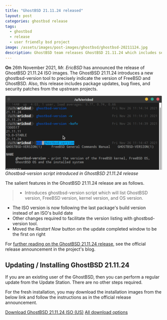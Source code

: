 ```yaml
---
title: "GhostBSD 21.11.24 released"
layout: post
categories: ghostbsd release
tags:
  - ghostbsd
  - release
  - user friendly bsd project
image: /assets/images/post-images/ghostbsd/ghostbsd-20211124.jpg
description: GhostBSD team releases GhostBSD 21.11.24 which includes security patches, package updates, and bug fixes. This release also introduces a ghostbsd-version script.
---
```


**On** 26th November 2021, *Mr. EricBSD* has announced the release of GhostBSD 21.11.24 ISO images. The GhostBSD 21.11.24 introduces a new ghostbsd-version tool to precisely indicate the version of FreeBSD and GhostBSD. Also, this release includes package updates, bug fixes, and security patches from the upstream projects.

![GhostBSD 21.11.24 featured image](/assets/images/post-images/ghostbsd/ghostbsd-20211124.jpg)
*Ghostbsd-version script introduced in GhostBSD 21.11.24 release*

The salient features in the GhostBSD 21.11.24 release are as follows.
> - Introduces ghostbsd-version script which will list GhostBSD version, FreeBSD version, kernel version, and OS version.
- The ISO version is now following the last package's build version instead of an ISO's build date
- Other changes required to facilitate the version listing with ghostbsd-version tool.
- Moved the *Restart Now* button on the update completed window to be the first on right

For [further reading on the GhostBSD 21.11.24 release](https://ghostbsd.org/ghostbsd_21.11.24_iso_is_now_available), see the official release announcement in the project's blog.

## Updating / Installing GhostBSD 21.11.24
If you are an existing user of the GhostBSD, then you can perform a regular update from the Update Station. There are no other steps required.

For the fresh installation, you may download the installation images from the below link and follow the instructions as in the official release announcement.

<a href="https://download.us.ghostbsd.org/releases/amd64/21.11.24/GhostBSD-21.11.24.iso" class="download">Download GhostBSD 21.11.24 ISO (US)</a>
<a href="https://www.ghostbsd.org/download" class="download">All download options</a>
